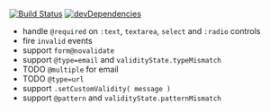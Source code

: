 [![Build Status](https://travis-ci.org/bboyle/html5-constraint-validation-API.svg?branch=master)](https://travis-ci.org/bboyle/html5-constraint-validation-API)
[![devDependencies](https://david-dm.org/bboyle/html5-constraint-validation-API/dev-status.png)](https://david-dm.org/bboyle/html5-constraint-validation-API#info=devDependencies)

* handle `@required` on `:text`, `textarea`, `select` and `:radio` controls
* fire `invalid` events
* support `form@novalidate`
* support `@type=email` and `validityState.typeMismatch`
* TODO `@multiple` for email
* TODO `@type=url`
* support `.setCustomValidity( message )`
* support `@pattern` and `validityState.patternMismatch`
